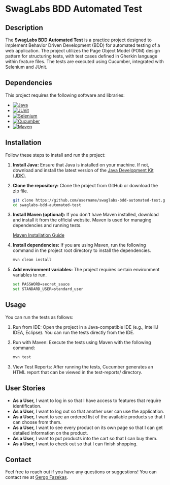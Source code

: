 # SwagLabs BDD Automated Test

## Description

The **SwagLabs BDD Automated Test** is a practice project designed to implement Behavior Driven Development (BDD) for automated testing of a web application. The project utilizes the Page Object Model (POM) design pattern for structuring tests, with test cases defined in Gherkin language within feature files. The tests are executed using Cucumber, integrated with Selenium and JUnit.

## Dependencies

This project requires the following software and libraries:

- [![Java](https://img.shields.io/badge/Java-11%2B-blue)](https://www.oracle.com/java/technologies/javase-jdk11-downloads.html)
- [![JUnit](https://img.shields.io/badge/JUnit-4.13.2-green)](https://junit.org/junit4/)
- [![Selenium](https://img.shields.io/badge/Selenium-4.x-brightgreen)](https://www.selenium.dev/documentation/)
- [![Cucumber](https://img.shields.io/badge/Cucumber-6.x-yellow)](https://cucumber.io/docs/guides/10-minute-tutorial/)
- [![Maven](https://img.shields.io/badge/Maven-optional-blueviolet)](https://maven.apache.org/guides/index.html)

## Installation

Follow these steps to install and run the project:

1. **Install Java:** Ensure that Java is installed on your machine. If not, download and install the latest version of the [Java Development Kit (JDK)](https://www.oracle.com/java/technologies/javase-jdk11-downloads.html).

2. **Clone the repository:** Clone the project from GitHub or download the zip file.

   ```bash
   git clone https://github.com/username/swaglabs-bdd-automated-test.git
   cd swaglabs-bdd-automated-test
   
3. **Install Maven (optional):** If you don't have Maven installed, download and install it from the official website. Maven is used for managing dependencies and running tests.

    [Maven Installation Guide](https://maven.apache.org/install.html)

4. **Install dependencies:** If you are using Maven, run the following command in the project root directory to install the dependencies.
   ```bash
   mvn clean install
   
5. **Add environment variables:** The project requires certain environment variables to run.
    ```bash
   set PASSWORD=secret_sauce
   set STANDARD_USER=standard_user

## Usage
You can run the tests as follows:

1. Run from IDE: Open the project in a Java-compatible IDE (e.g., IntelliJ IDEA, Eclipse). You can run the tests directly from the IDE.

2. Run with Maven: Execute the tests using Maven with the following command:
    ```bash
   mvn test
   
3. View Test Reports: After running the tests, Cucumber generates an HTML report that can be viewed in the test-reports/ directory.

## User Stories

- **As a User,** I want to log in so that I have access to features that require identification.
- **As a User,** I want to log out so that another user can use the application.
- **As a User,** I want to see an ordered list of the available products so that I can choose from them.
- **As a User,** I want to see every product on its own page so that I can get detailed information on the product.
- **As a User,** I want to put products into the cart so that I can buy them.
- **As a User,** I want to check out so that I can finish shopping.

## Contact

Feel free to reach out if you have any questions or suggestions! You can contact me at [Gergo Fazekas](gefazekas92@gmail.com).
